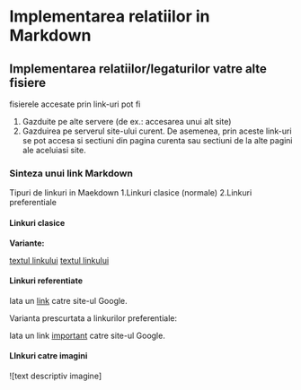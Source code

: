 # Implementarea relatiilor in Markdown

## Implementarea relatiilor/legaturilor vatre alte fisiere

fisierele accesate prin link-uri pot fi
1. Gazduite pe alte servere (de ex.: accesarea unui alt site)
2. Gazduirea pe serverul site-ului curent.
De asemenea, prin aceste link-uri se pot accesa si sectiuni din pagina curenta sau sectiuni de la alte pagini ale aceluiasi site.

### Sinteza unui link Markdown

Tipuri de linkuri in Maekdown
1.Linkuri clasice (normale)
2.Linkuri preferentiale 

#### Linkuri clasice 

**Variante:**

[textul linkului](https://google.com/)
[textul linkului](https://google.com/ "Accesare site google")

#### Linkuri referentiate 

Iata un [link][link1] catre site-ul Google.

[link1]: https://google.com/

Varianta prescurtata a linkurilor preferentiale:

Iata un link [important] catre site-ul Google.

[important]: https://google.com/

#### LInkuri catre imagini

![text descriptiv imagine]




